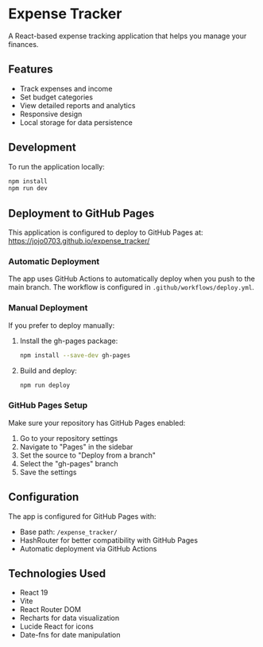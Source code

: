 # Expense Tracker

A React-based expense tracking application that helps you manage your finances.

## Features

- Track expenses and income
- Set budget categories
- View detailed reports and analytics
- Responsive design
- Local storage for data persistence

## Development

To run the application locally:

```bash
npm install
npm run dev
```

## Deployment to GitHub Pages

This application is configured to deploy to GitHub Pages at: https://jojo0703.github.io/expense_tracker/

### Automatic Deployment

The app uses GitHub Actions to automatically deploy when you push to the main branch. The workflow is configured in `.github/workflows/deploy.yml`.

### Manual Deployment

If you prefer to deploy manually:

1. Install the gh-pages package:
   ```bash
   npm install --save-dev gh-pages
   ```

2. Build and deploy:
   ```bash
   npm run deploy
   ```

### GitHub Pages Setup

Make sure your repository has GitHub Pages enabled:

1. Go to your repository settings
2. Navigate to "Pages" in the sidebar
3. Set the source to "Deploy from a branch"
4. Select the "gh-pages" branch
5. Save the settings

## Configuration

The app is configured for GitHub Pages with:
- Base path: `/expense_tracker/`
- HashRouter for better compatibility with GitHub Pages
- Automatic deployment via GitHub Actions

## Technologies Used

- React 19
- Vite
- React Router DOM
- Recharts for data visualization
- Lucide React for icons
- Date-fns for date manipulation

